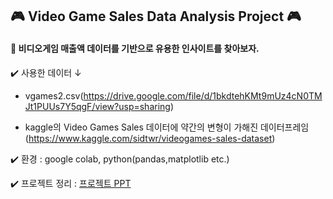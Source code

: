 ## 🎮 Video Game Sales Data Analysis Project 🎮

#### 💁 비디오게임 매출액 데이터를 기반으로 유용한 인사이트를 찾아보자.


✔️ 사용한 데이터 ↓ 

- vgames2.csv(https://drive.google.com/file/d/1bkdtehKMt9mUz4cN0TMJt1PUUs7Y5qgF/view?usp=sharing)

- kaggle의 Video Games Sales 데이터에 약간의 변형이 가해진 데이터프레임(https://www.kaggle.com/sidtwr/videogames-sales-dataset)

✔️ 환경 : google colab, python(pandas,matplotlib etc.)

✔️ 프로젝트 정리 : [프로젝트 PPT](https://github.com/threegenie/vgames_project/blob/main/presentation.md)
